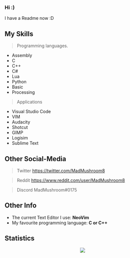 ### Hi :)

I have a Readme now :D


My Skills
-----------------------------------------------------------------------
> Programming languages.

* Assembly
* C
* C++
* C#
* Lua
* Python
* Basic
* Processing

> Applications

* Visual Studio Code
* VIM
* Audacity
* Shotcut
* GIMP
* Logisim
* Sublime Text


Other Social-Media
-----------------------------------------------------------------------
> Twitter
https://twitter.com/MadMushroom8

> Reddit
https://www.reddit.com/user/MadMushroom8

> Discord
MadMushroom#0175


Other Info
-----------------------------------------------------------------------
* The current Text Editor I use: **NeoVim**
* My favourite programming language: **C or C++**

Statistics
-----------------------------------------------------------------------
<p align="center">
  <img src="https://github-readme-stats.vercel.app/api?username=Mad-Mushroom&count_private=true&show_icons=true&bg_color=161b22&title_color=58a6ff&text_color=c9d1d9&icon_color=196c2e&custom_title=Statistics&hide_border=true">
</p>
